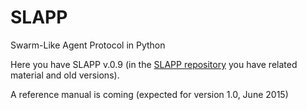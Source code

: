 SLAPP
=====

Swarm-Like Agent Protocol in Python

Here you have SLAPP v.0.9 (in the [SLAPP repository](http://eco83.econ.unito.it/terna/slapp_dep) you have related material and old versions).

A reference manual is coming (expected for version 1.0, June 2015)
